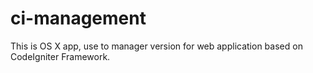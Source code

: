 # ci-management
This is OS X app, use to manager version for web application based on CodeIgniter Framework.
